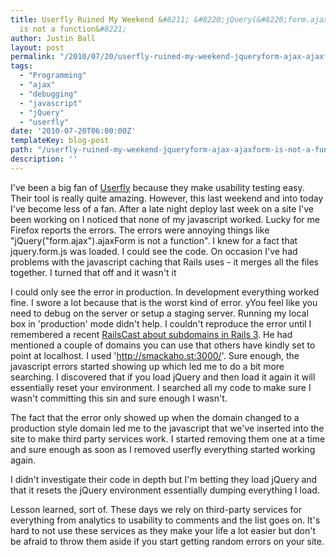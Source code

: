 ```yaml
---
title: Userfly Ruined My Weekend &#8211; &#8220;jQuery(&#8220;form.ajax&#8221;).ajaxForm
  is not a function&#8221;
author: Justin Ball
layout: post
permalink: "/2010/07/20/userfly-ruined-my-weekend-jqueryform-ajax-ajaxform-is-not-a-function/"
tags:
  - "Programming"
  - "ajax"
  - "debugging"
  - "javascript"
  - "jQuery"
  - "userfly"
date: '2010-07-20T06:00:00Z'
templateKey: blog-post
path: "/userfly-ruined-my-weekend-jqueryform-ajax-ajaxform-is-not-a-function"
description: ''
---
```


I've been a big fan of [Userfly][1] because they make usability testing easy. Their tool is really quite amazing. However, this last weekend and into today I've become less of a fan. After a late night deploy last week on a site I've been working on I noticed that none of my javascript worked. Lucky for me Firefox reports the errors. The errors were annoying things like "jQuery("form.ajax").ajaxForm is not a function". I knew for a fact that jquery.form.js was loaded. I could see the code. On occasion I've had problems with the javascript caching that Rails uses - it merges all the files together. I turned that off and it wasn't it

 [1]: http://userfly.com/

I could only see the error in production. In development everything worked fine. I swore a lot because that is the worst kind of error. yYou feel like you need to debug on the server or setup a staging server. Running my local box in 'production' mode didn't help. I couldn't reproduce the error until I remembered a recent [RailsCast about subdomains in Rails 3][2]. He had mentioned a couple of domains you can use that others have kindly set to point at localhost. I used 'http://smackaho.st:3000/'. Sure enough, the javascript errors started showing up which led me to do a bit more searching. I discovered that if you load jQuery and then load it again it will essentially reset your environment. I searched all my code to make sure I wasn't committing this sin and sure enough I wasn't.

 [2]: http://railscasts.com/episodes/221-subdomains-in-rails-3

The fact that the error only showed up when the domain changed to a production style domain led me to the javascript that we've inserted into the site to make third party services work. I started removing them one at a time and sure enough as soon as I removed userfly everything started working again.

I didn't investigate their code in depth but I'm betting they load jQuery and that it resets the jQuery environment essentially dumping everything I load.

Lesson learned, sort of. These days we rely on third-party services for everything from analytics to usability to comments and the list goes on. It's hard to not use these services as they make your life a lot easier but don't be afraid to throw them aside if you start getting random errors on your site.

